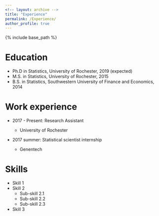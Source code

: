 ```yaml
---
<!-- layout: archive -->
title: "Experience"
permalink: /Experience/
author_profile: true
---
```


{% include base_path %}

Education
======
* Ph.D in Statistics, University of Rochester, 2019 (expected)
* M.S. in Statistics, University of Rochester, 2015
* B.S. in Statistics, Southwestern University of Finance and Economics, 2014

Work experience
======
* 2017 - Present: Research Assistant
  * University of Rochester

* 2017 summer: Statistical scientist internship
  * Genentech
  
Skills
======
* Skill 1
* Skill 2
  * Sub-skill 2.1
  * Sub-skill 2.2
  * Sub-skill 2.3
* Skill 3
